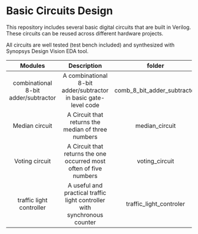 # Basic Circuits Design
This repository includes several basic digital circuits that are built in Verilog. These circuits can be reused across different hardware projects. 

All circuits are well tested (test bench included) and synthesized with Synopsys Design Vision EDA tool.



| Modules | Description | folder |
| :----: | :----: | :----: |
| combinational 8-bit adder/subtractor | A combinational 8-bit adder/subtractor in basic gate-level code | comb_8_bit_adder_subtractor |
| Median circuit | A Circuit that returns the median of three numbers | median_circuit |
| Voting circuit | A Circuit that returns the one occurred most often of five numbers | voting_circuit |
| traffic light controller | A useful and practical traffic light controller with synchronous counter | traffic_light_controler |
